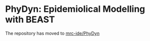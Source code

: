 # PhyDyn: Epidemiolical Modelling with BEAST

The repository has moved to [mrc-ide/PhyDyn](https://github.com/mrc-ide/PhyDyn)
